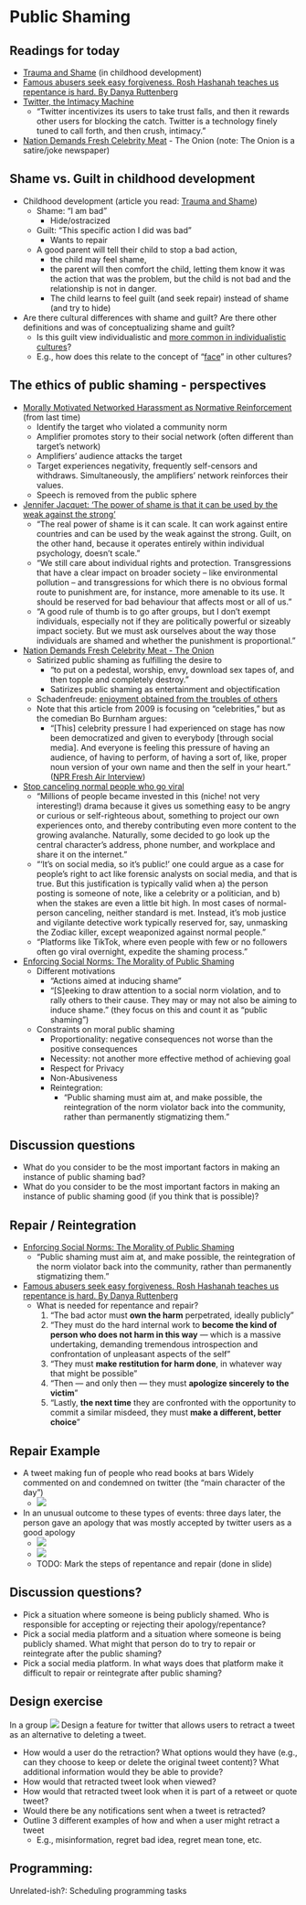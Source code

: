 # Public Shaming

## Readings for today
- [Trauma and Shame](https://www.oohctoolbox.org.au/trauma-and-shame) (in childhood development)
- [Famous abusers seek easy forgiveness. Rosh Hashanah teaches us repentance is hard. By Danya Ruttenberg](https://www.washingtonpost.com/outlook/famous-abusers-seek-easy-forgiveness-rosh-hashanah-teaches-us-repentance-is-hard/2018/09/06/c2dc2cac-b0ab-11e8-9a6a-565d92a3585d_story.html)
- [Twitter, the Intimacy Machine](https://ravenmagazine.org/magazine/twitter-the-intimacy-machine/)
  - “Twitter incentivizes its users to take trust falls, and then it rewards other users for blocking the catch. Twitter is a technology finely tuned to call forth, and then crush, intimacy.”
- [Nation Demands Fresh Celebrity Meat](https://www.theonion.com/nation-demands-fresh-celebrity-meat-1819571041) - The Onion (note: The Onion is a satire/joke newspaper)

## Shame vs. Guilt in childhood development
- Childhood development (article you read: [Trauma and Shame](https://www.oohctoolbox.org.au/trauma-and-shame))
  - Shame: “I am bad”
    - Hide/ostracized
  - Guilt: “This specific action I did was bad”
    - Wants to repair
  - A good parent will tell their child to stop a bad action,
    - the child may feel shame,
    - the parent will then comfort the child, letting them know it was the action that was the problem, but the child is not bad and the relationship is not in danger.
    - The child learns to feel guilt (and seek repair) instead of shame (and try to hide)
- Are there cultural differences with shame and guilt?
Are there other definitions and was of conceptualizing shame and guilt?
  - Is this guilt view individualistic and [more common in individualistic cultures](https://en.wikipedia.org/wiki/Guilt%E2%80%93shame%E2%80%93fear_spectrum_of_cultures)?
  - E.g., how does this relate to the concept of “[face](https://en.wikipedia.org/wiki/Face_(sociological_concept))” in other cultures?

## The ethics of public shaming - perspectives
- [Morally Motivated Networked Harassment as Normative Reinforcement](https://journals.sagepub.com/doi/full/10.1177/20563051211021378)   (from last time)
  - Identify the target who violated a community norm
  - Amplifier promotes story to their social network (often different than target’s network)
  - Amplifiers’ audience attacks the target
  - Target experiences negativity, frequently self-censors and withdraws. Simultaneously, the amplifiers’ network reinforces their values.
  - Speech is removed from the public sphere
- [Jennifer Jacquet: ‘The power of shame is that it can be used by the weak against the strong’](https://www.theguardian.com/books/2015/mar/06/is-shame-necessary-review)
  - “The real power of shame is it can scale. It can work against entire countries and can be used by the weak against the strong. Guilt, on the other hand, because it operates entirely within individual psychology, doesn’t scale.”
  - “We still care about individual rights and protection. Transgressions that have a clear impact on broader society – like environmental pollution – and transgressions for which there is no obvious formal route to punishment are, for instance, more amenable to its use. It should be reserved for bad behaviour that affects most or all of us.”
  - “A good rule of thumb is to go after groups, but I don’t exempt individuals, especially not if they are politically powerful or sizeably impact society. But we must ask ourselves about the way those individuals are shamed and whether the punishment is proportional.”
- [Nation Demands Fresh Celebrity Meat - The Onion](https://www.theonion.com/nation-demands-fresh-celebrity-meat-1819571041)
  - Satirized public shaming as fulfilling the desire to
    - “to put on a pedestal, worship, envy, download sex tapes of, and then topple and completely destroy.”
    - Satirizes public shaming as entertainment and objectification
  - Schadenfreude: [enjoyment obtained from the troubles of others](https://www.merriam-webster.com/dictionary/schadenfreude)
  - Note that this article from 2009 is focusing on “celebrities,” but as the comedian Bo Burnham argues:
    - “[This] celebrity pressure I had experienced on stage has now been democratized and given to everybody [through social media]. And everyone is feeling this pressure of having an audience, of having to perform, of having a sort of, like, proper noun version of your own name and then the self in your heart.” ([NPR Fresh Air Interview](https://www.npr.org/transcripts/630069876))
- [Stop canceling normal people who go viral](https://www.vox.com/the-goods/22716772/west-elm-caleb-couch-guy-tiktok-cancel)
  - “Millions of people became invested in this (niche! not very interesting!) drama because it gives us something easy to be angry or curious or self-righteous about, something to project our own experiences onto, and thereby contributing even more content to the growing avalanche. Naturally, some decided to go look up the central character’s address, phone number, and workplace and share it on the internet.”
  - “‘It’s on social media, so it’s public!’ one could argue as a case for people’s right to act like forensic analysts on social media, and that is true. But this justification is typically valid when a) the person posting is someone of note, like a celebrity or a politician, and b) when the stakes are even a little bit high. In most cases of normal-person canceling, neither standard is met. Instead, it’s mob justice and vigilante detective work typically reserved for, say, unmasking the Zodiac killer, except weaponized against normal people.”
  - “Platforms like TikTok, where even people with few or no followers often go viral overnight, expedite the shaming process.”
- [Enforcing Social Norms: The Morality of Public Shaming](https://philpapers.org/archive/BILESN.pdf)
  - Different motivations
    - “Actions aimed at inducing shame”
    - “[S]eeking to draw attention to a social norm violation, and to rally others to their cause. They may or may not also be aiming to induce shame.” (they focus on this and count it as “public shaming”)
  - Constraints on moral public shaming
    - Proportionality: negative consequences not worse than the positive consequences
    - Necessity: not another more effective method of achieving goal
    - Respect for Privacy
    - Non-Abusiveness
    - Reintegration:
      - “Public shaming must aim at, and make possible, the reintegration of the norm violator back into the community, rather than permanently stigmatizing them.”


## Discussion questions
- What do you consider to be the most important factors in making an instance of public shaming bad?
- What do you consider to be the most important factors in making an instance of public shaming good (if you think that is possible)?

## Repair / Reintegration
- [Enforcing Social Norms: The Morality of Public Shaming](https://philpapers.org/archive/BILESN.pdf)
  - “Public shaming must aim at, and make possible, the reintegration of the norm violator back into the community, rather than permanently stigmatizing them.”
- [Famous abusers seek easy forgiveness. Rosh Hashanah teaches us repentance is hard. By Danya Ruttenberg](https://www.washingtonpost.com/outlook/famous-abusers-seek-easy-forgiveness-rosh-hashanah-teaches-us-repentance-is-hard/2018/09/06/c2dc2cac-b0ab-11e8-9a6a-565d92a3585d_story.html)
  - What is needed for repentance and repair?
    1. “The bad actor must **own the harm** perpetrated, ideally publicly”
    1. “They must do the hard internal work to **become the kind of person who does not harm in this way** — which is a massive undertaking, demanding tremendous introspection and confrontation of unpleasant aspects of the self”
    1. “They must **make restitution for harm done**, in whatever way that might be possible”
    1. “Then — and only then — they must **apologize sincerely to the victim**”
    1. “Lastly, **the next time** they are confronted with the opportunity to commit a similar misdeed, they must **make a different, better choice**”

## Repair Example

- A tweet making fun of people who read books at bars
Widely commented on and condemned on twitter (the “main character of the day”)
  - ![](book_tweet.png)
- In an unusual outcome to these types of events: three days later, the person gave an apology that was mostly accepted by twitter users as a good apology
  - ![](book_tweet_apology_1.png)
  - ![](book_tweet_apology_2.png)
  - TODO: Mark the steps of repentance and repair (done in slide)

## Discussion questions?
- Pick a situation where someone is being publicly shamed. Who is responsible for accepting or rejecting their apology/repentance?
- Pick a social media platform and a situation where someone is being publicly shamed. What might that person do to try to repair or reintegrate after the public shaming?
- Pick a social media platform. In what ways does that platform make it difficult to repair or reintegrate after public shaming?

## Design exercise

In a group
[![](retract_button_request.png)](https://twitter.com/katestarbird/status/928521450071273472)
Design a feature for twitter that allows users to retract a tweet as an alternative to deleting a tweet.

- How would a user do the retraction? What options would they have (e.g., can they choose to keep or delete the original tweet content)? What additional information would they be able to provide?
- How would that retracted tweet look when viewed?
- How would that retracted tweet look when it is part of a retweet or quote tweet?
- Would there be any notifications sent when a tweet is retracted?
- Outline 3 different examples of how and when a user might retract a tweet
  - E.g., misinformation, regret bad idea, regret mean tone, etc.

## Programming:
Unrelated-ish?: Scheduling programming tasks
